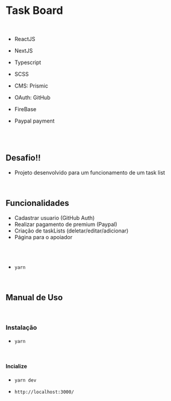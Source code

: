# Task Board

<br>

- ReactJS
- NextJS
- Typescript
- SCSS

- CMS: Prismic
- OAuth: GitHub
- FireBase
- Paypal payment

<br><br>

## Desafio!!

- Projeto desenvolvido para um funcionamento de um task list

  <br>


## Funcionalidades

- Cadastrar usuario (GitHub Auth)
- Realizar pagamento de premium (Paypal)
- Criação de taskLists (deletar/editar/adicionar)
- Página para o apoiador

<br> <br>

- `yarn`

<br>

## Manual de Uso
<br>

### Instalação

- `yarn`
<br>

#### Incialize

- `yarn dev`
  <br>

- `http://localhost:3000/`
